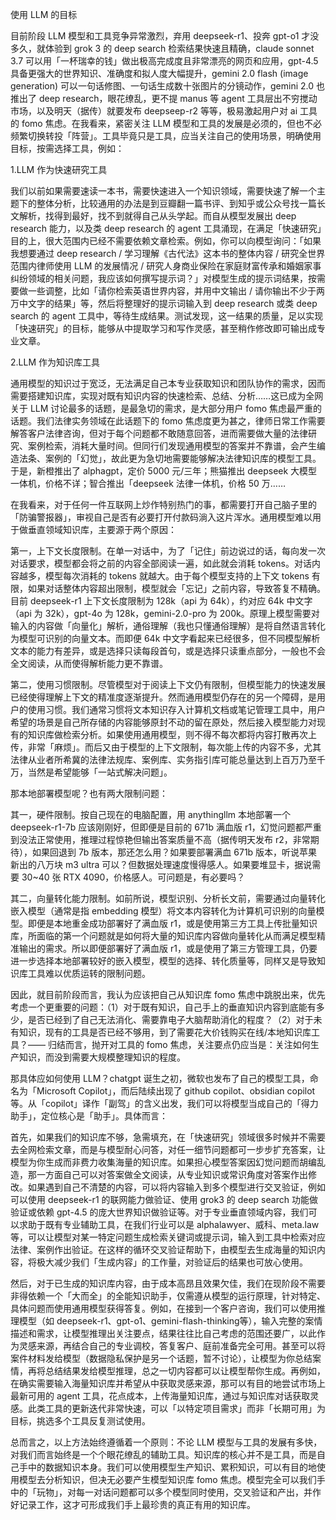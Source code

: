 使用 LLM 的目标

目前阶段 LLM 模型和工具竞争异常激烈，弃用 deepseek-r1、投奔 gpt-o1 才没多久，就体验到 grok 3 的 deep search 检索结果快速且精确，claude sonnet 3.7 可以用「一杯瑞幸的钱」做出极高完成度且非常漂亮的网页和应用，gpt-4.5 具备更强大的世界知识、准确度和拟人度大幅提升，gemini 2.0 flash (image generation) 可以一句话修图、一句话生成数十张图片的分镜动作，gemini 2.0 也推出了 deep research，眼花缭乱，更不提 manus 等 agent 工具层出不穷搅动市场，以及明天（据传）就要发布 deepseep-r2 等等，极易激起用户对 ai 工具的 fomo 焦虑。在我看来，紧密关注 LLM 模型和工具的发展是必须的，但也不必频繁切换转投「阵营」。工具毕竟只是工具，应当关注自己的使用场景，明确使用目标，按需选择工具，例如：

1.LLM 作为快速研究工具

我们以前如果需要速读一本书，需要快速进入一个知识领域，需要快速了解一个主题下的整体分析，比较通用的办法是到豆瓣翻一篇书评、到知乎或公众号找一篇长文解析，找得到最好，找不到就得自己从头学起。而自从模型发展出 deep research 能力，以及类 deep research 的 agent 工具涌现，在满足「快速研究」目的上，很大范围内已经不需要依赖文章检索。例如，你可以向模型询问：「如果我想要通过 deep research / 学习理解《古代法》这本书的整体内容 / 研究全世界范围内律师使用 LLM 的发展情况 / 研究人身商业保险在家庭财富传承和婚姻家事纠纷领域的相关问题，我应该如何撰写提示词？」对模型生成的提示词结果，按需要做一些调整，比如「请你检索英语世界内容，并用中文输出 / 请你输出不少于两万中文字的结果」等，然后将整理好的提示词输入到 deep research 或类 deep search 的 agent 工具中，等待生成结果。测试发现，这一结果的质量，足以实现「快速研究」的目标，能够从中提取学习和写作灵感，甚至稍作修改即可输出成专业文章。

2.LLM 作为知识库工具

通用模型的知识过于宽泛，无法满足自己本专业获取知识和团队协作的需求，因而需要搭建知识库，实现对既有知识内容的快速检索、总结、分析……这已成为全网关于 LLM 讨论最多的话题，是最急切的需求，是大部分用户 fomo 焦虑最严重的话题。我们法律实务领域在此话题下的 fomo 焦虑度更为甚之，律师日常工作需要解答客户法律咨询，但对于每个问题都不敢随意回答，进而需要做大量的法律研究、案例检索，消耗大量时间。但同行们发现通用模型的答案并不靠谱，会产生编造法条、案例的「幻觉」，故此更为急切地需要能够解决法律知识库的模型工具。于是，新橙推出了 alphagpt，定价 5000 元/三年；熊猫推出 deepseek 大模型一体机，价格不详；智合推出「deepseek 法律一体机，价格 50 万……

在我看来，对于任何一件互联网上炒作特别热门的事，都需要打开自己脑子里的「防骗警报器」，审视自己是否有必要打开付款码淌入这片浑水。通用模型难以用于做垂直领域知识库，主要源于两个原因：

第一，上下文长度限制。在单一对话中，为了「记住」前边说过的话，每向发一次对话要求，模型都会将之前的内容全部阅读一遍，如此就会消耗 tokens。对话内容越多，模型每次消耗的 tokens 就越大。由于每个模型支持的上下文 tokens 有限，如果对话整体内容超出限制，模型就会「忘记」之前内容，导致答复不精确。目前 deepseek-r1 上下文长度限制为 128k（api 为 64k），约对应 64k 中文字（api 为 32k），gpt-4o 为 128k，gemini-2.0-pro 为 200k。原理上模型需要对输入的内容做「向量化」解析，通俗理解（我也只懂通俗理解）是将自然语言转化为模型可识别的向量文本。而即便 64k 中文字看起来已经很多，但不同模型解析文本的能力有差异，或是选择只读每段首句，或是选择只读重点部分，一般也不会全文阅读，从而使得解析能力更不靠谱。

第二，使用习惯限制。尽管模型对于阅读上下文仍有限制，但模型能力的快速发展已经使得理解上下文的精准度逐渐提升。然而通用模型仍存在的另一个障碍，是用户的使用习惯。我们通常习惯将文本知识存入计算机文档或笔记管理工具中，用户希望的场景是自己所存储的内容能够原封不动的留在原处，然后接入模型能力对现有的知识库做检索分析。如果使用通用模型，则不得不每次都将内容打散再次上传，非常「麻烦」。而后又由于模型的上下文限制，每次能上传的内容不多，尤其法律从业者所希冀的法律法规库、案例库、实务指引库可能总量达到上百万乃至千万，当然是希望能够「一站式解决问题」。

那本地部署模型呢？也有两大限制问题：

其一，硬件限制。按自己现在的电脑配置，用 anythingllm 本地部署一个 deepseek-r1-7b 应该刚刚好，但即便是目前的 671b 满血版 r1，幻觉问题都严重到没法正常使用，推理过程惊艳但输出答案质量不高（据传明天发布 r2，非常期待），如果回退到 7b 版本，那还怎么用？如果要部署满血 671b 版本，听说苹果新出的八万块 m3 ultra 可以？但数据处理速度慢得感人。如果要堆显卡，据说需要 30~40 张 RTX 4090，价格感人。可问题是，有必要吗？

其二，向量转化能力限制。如前所说，模型识别、分析长文前，需要通过向量转化嵌入模型（通常是指 embedding 模型）将文本内容转化为计算机可识别的向量模型。即便是本地重金成功部署好了满血版 r1，或是使用第三方工具上传批量知识库，所面临的第一个问题就是如何将大量的知识库内容做向量转化从而满足模型精准输出的需求。所以即便部署好了满血版 r1，或是使用了第三方管理工具，仍要进一步选择本地部署较好的嵌入模型，模型的选择、转化质量等，同样又是导致知识库工具难以优质运转的限制问题。

因此，就目前阶段而言，我认为应该把自己从知识库 fomo 焦虑中跳脱出来，优先考虑一个更重要的问题：（1）对于既有知识，自己手上的垂直知识内容到底能有多少，是否已经到了自己无法消化、需要靠电子大脑帮助消化的程度？（2）对于未有知识，现有的工具是否已经不够用，到了需要花大价钱购买在线/本地知识库工具？—— 归结而言，抛开对工具的 fomo 焦虑，关注要点仍应当是：关注如何生产知识，而没到需要大规模整理知识的程度。

那具体应如何使用 LLM？chatgpt 诞生之初，微软也发布了自己的模型工具，命名为「Microsoft Copilot」，而后陆续出现了 github copilot、obsidian copilot 等。从「copilot」译作「副驾」的含义出发，我们可以将模型当成自己的「得力助手」，定位核心是「助手」。具体而言：

首先，如果我们的知识库不够，急需填充，在「快速研究」领域很多时候并不需要去全网检索文章，而是与模型耐心问答，对任一细节问题都可一步步扩充答案，让模型为你生成而非费力收集海量的知识库。如果担心模型答案因幻觉问题而胡编乱造，那一方面自己可以对答案做全文阅读，从专业知识或常识角度对答案作出修改。如果遇到自己不清楚的内容，可以将内容输入到多个模型进行交叉验证，例如可以使用 deepseek-r1 的联网能力做验证、使用 grok3 的 deep search 功能做验证或依赖 gpt-4.5 的庞大世界知识做验证等。对于专业垂直领域内容，我们可以求助于既有专业辅助工具，在我们行业可以是 alphalawyer、威科、meta.law 等，可以让模型对某一特定问题生成检索关键词或提示词，输入到工具中检索对应法律、案例作出验证。在这样的循环交叉验证帮助下，由模型去生成海量的知识内容，将极大减少我们「生成内容」的工作量，对验证后的结果也可放心使用。

然后，对于已生成的知识库内容，由于成本高昂且效果欠佳，我们在现阶段不需要非得依赖一个「大而全」的全能知识助手，仅需遵从模型的运行原理，针对特定、具体问题而使用通用模型获得答复。例如，在接到一个客户咨询，我们可以使用推理模型（如 deepseek-r1、gpt-o1、gemini-flash-thinking等），输入完整的案情描述和需求，让模型推理出关注要点，结果往往比自己考虑的范围还要广，以此作为灵感来源，再结合自己的专业调校，答复客户、庭前准备完全可用。甚至可以将案件材料发给模型（数据隐私保护是另一个话题，暂不讨论），让模型为你总结案情，再将总结结果发给模型推理，总之一切内容都可以让模型帮你生成。再例如，在确实需要输入海量知识库并希望从中获取灵感来源，那可以有目的地尝试市场上最新可用的 agent 工具，花点成本，上传海量知识库，通过与知识库对话获取灵感。此类工具的更新迭代非常快速，可以「以特定项目需求」而非「长期可用」为目标，挑选多个工具反复测试使用。

总而言之，以上方法始终遵循着一个原则：不论 LLM 模型与工具的发展有多快，对我们而言始终是一个个眼花缭乱的辅助工具。知识库的核心并不是工具，而是自己手中的数据知识本身。我们可以使用模型生产知识、累积知识，可以有目的地使用模型去分析知识，但决无必要产生模型知识库 fomo 焦虑。模型完全可以我们手中的「玩物」，对每一对话问题都可以多个模型同时使用，交叉验证和产出，并作好记录工作，这才可形成我们手上最珍贵的真正有用的知识库。